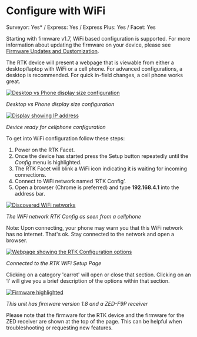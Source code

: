 # Configure with WiFi

Surveyor: Yes* / Express: Yes / Express Plus: Yes / Facet: Yes

Starting with firmware v1.7, WiFi based configuration is supported. For more information about updating the firmware on your device, please see [Firmware Updates and Customization](https://learn.sparkfun.com/tutorials/sparkfun-rtk-facet-hookup-guide/all#firmware-updates-and-customization).

The RTK device will present a webpage that is viewable from either a desktop/laptop with WiFi or a cell phone. For advanced configurations, a desktop is recommended. For quick in-field changes, a cell phone works great.

[![Desktop vs Phone display size configuration](https://cdn.sparkfun.com/r/600-600/assets/learn_tutorials/2/1/8/8/SparkFun_RTK_Facet_-_Desktop_vs_Phone_Config.jpg)](https://cdn.sparkfun.com/assets/learn_tutorials/2/1/8/8/SparkFun_RTK_Facet_-_Desktop_vs_Phone_Config.jpg)

*Desktop vs Phone display size configuration*

[![Display showing IP address](https://cdn.sparkfun.com/assets/learn_tutorials/2/1/8/8/SparkFun_RTK_Facet_-_Display_WiFi_Config.jpg)](https://cdn.sparkfun.com/assets/learn_tutorials/2/1/8/8/SparkFun_RTK_Facet_-_Display_WiFi_Config.jpg)

*Device ready for cellphone configuration*

To get into WiFi configuration follow these steps:

1. Power on the RTK Facet.
2. Once the device has started press the Setup button repeatedly until the *Config* menu is highlighted.
3. The RTK Facet will blink a WiFi icon indicating it is waiting for incoming connections.
4. Connect to WiFi network named ‘RTK Config’.
5. Open a browser (Chrome is preferred) and type **192.168.4.1** into the address bar.

[![Discovered WiFi networks](https://cdn.sparkfun.com/r/600-600/assets/learn_tutorials/1/4/6/3/RTK_Surveyor_-_WiFi_Config_-_Networks.jpg)](https://cdn.sparkfun.com/assets/learn_tutorials/1/4/6/3/RTK_Surveyor_-_WiFi_Config_-_Networks.jpg)

*The WiFi network RTK Config as seen from a cellphone*

Note: Upon connecting, your phone may warn you that this WiFi network has no internet. That's ok. Stay connected to the network and open a browser.

[![Webpage showing the RTK Configuration options](https://cdn.sparkfun.com/assets/learn_tutorials/2/1/8/8/SparkFun_RTK_Facet_-_WiFi_Config_Main_Page.jpg)](https://cdn.sparkfun.com/assets/learn_tutorials/2/1/8/8/SparkFun_RTK_Facet_-_WiFi_Config_Main_Page.jpg)

*Connected to the RTK WiFi Setup Page*

Clicking on a category 'carrot' will open or close that section. Clicking on an ‘i’ will give you a brief description of the options within that section.

[![Firmware highlighted](https://cdn.sparkfun.com/assets/learn_tutorials/2/1/8/8/SparkFun_RTK_Facet_-_WiFi_Config_Main_Page_-_Firmware.jpg)](https://cdn.sparkfun.com/assets/learn_tutorials/2/1/8/8/SparkFun_RTK_Facet_-_WiFi_Config_Main_Page_-_Firmware.jpg)

*This unit has firmware version 1.8 and a ZED-F9P receiver*

Please note that the firmware for the RTK device and the firmware for the ZED receiver are shown at the top of the page. This can be helpful when troubleshooting or requesting new features.